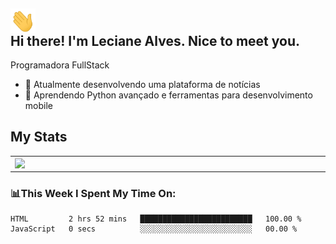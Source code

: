 ## <a data-target="animated-image.replacedLink" href="#" target="_blank"><img data-target="animated-image.replacedImage" alt="Oi.gif" src="https://raw.githubusercontent.com/ABSphreak/ABSphreak/master/gifs/Hi.gif" width="8%"  style="display: block; opacity: 1;"></a> Hi there! I'm Leciane Alves. Nice to meet you.

<!--img src="https://i.giphy.com/media/iigp4VDyf5dCLRlGkm/giphy.webp" onerror="this.onerror=null;this.src='https://i.giphy.com/iigp4VDyf5dCLRlGkm.gif';" alt="" width="10%"-->
Programadora FullStack
- 🔭 Atualmente desenvolvendo uma plataforma de notícias
- 🌱 Aprendendo Python avançado e ferramentas para desenvolvimento mobile

<!--[![Netlify Status](https://api.netlify.com/api/v1/badges/61d6d194-4771-4ca7-95fe-2c1f145a17dc/deploy-status)](https://app.netlify.com/sites/lecianealves/deploys)-->

## My Stats
<table border="0">
 <body>
  <tr>
   <td align="center">
 <img width="490px" align="left" src="https://github-readme-stats.vercel.app/api?username=lecianealves&amp;theme=buefy&amp;?theme=dark&amp;show_icons=true%count_private=true&amp;include_all_commits=true" data-canonical-src="https://github-readme-stats.vercel.app/api?username=lecianealves&amp;theme=buefy&amp;?theme=dark&amp;show_icons=true%count_private=true&amp;include_all_commits=true" style="max-width: 100%;">
 <!--![Your Repository's Stats](https://github-readme-stats.vercel.app/api?username=lecianealves&show_icons=true)
 ### 2. Most Used Languages
 ![Your Repository's Stats](https://github-readme-stats.vercel.app/api/top-langs/?username=lecianealves&theme=white)-->
   </td>
   <td align="center">
 <img width="400px" align="rigth" border="0" src="https://github-readme-stats.vercel.app/api/top-langs/?username=lecianealves&amp;show_icons=true&amp;langs_count=10&amp;layout=compact&amp;theme=buefy&amp;count_private=true" data-canonical-src="https://github-readme-stats.vercel.app/api/top-langs/?username=lecianealves&amp;show_icons=true&amp;langs_count=10&amp;layout=compact&amp;theme=buefy&amp;count_private=true" style="max-width: 100%;">
   </td>
  </tr>
  </tbody>
 </table>
 
 ### 📊This Week I Spent My Time On:

 <!--START_SECTION:waka-->

```text
HTML         2 hrs 52 mins   █████████████████████████   100.00 %
JavaScript   0 secs          ░░░░░░░░░░░░░░░░░░░░░░░░░   00.00 %
```

<!--END_SECTION:waka-->
 ## 
 <!--
 ### 3. Contributors Badge
 ![Your Repository's Stats](https://contrib.rocks/image?repo=lecianealves/python_html_css)
 ### 4. Profile View Counter
 ![Profile View Counter](https://komarev.com/ghpvc/?username=lecianealves)
 

 ### Repository View Counter - HITS
 ![Hits](https://hitcounter.pythonanywhere.com/count/tag.svg?url=https://github.com/lecianealves/python_html_css)
👋

**lecianealves/lecianealves** is a ✨ _special_ ✨ repository because its `README.md` (this file) appears on your GitHub profile.

Here are some ideas to get you started:

- 🔭 I’m currently working on ...
- 🌱 I’m currently learning ...
- 👯 I’m looking to collaborate on ...
- 🤔 I’m looking for help with ...
- 💬 Ask me about ...
- 📫 How to reach me: ...
- 😄 Pronouns: ...
- ⚡ Fun fact: ...
-->

